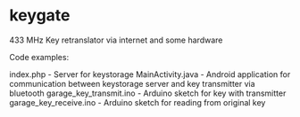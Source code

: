 # keygate
433 MHz Key retranslator via internet and some hardware

Code examples:

index.php - Server for keystorage
MainActivity.java - Android application for communication between keystorage server and key transmitter via bluetooth
garage_key_transmit.ino - Arduino sketch for key with transmitter
garage_key_receive.ino - Arduino sketch for reading from original key
